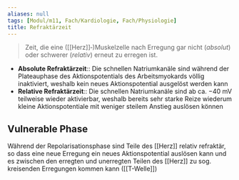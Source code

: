 ```yaml
---
aliases: null
tags: [Modul/m11, Fach/Kardiologie, Fach/Physiologie]
title: Refraktärzeit
---
```

> Zeit, die eine ([[Herz]]‑)Muskelzelle nach Erregung gar nicht (*absolut*) oder schwerer (*relativ*) erneut zu erregen ist.
- **Absolute Refraktärzeit**:: Die schnellen Natriumkanäle sind während der Plateauphase des Aktionspotentials des Arbeitsmyokards völlig inaktiviert, weshalb kein neues Aktionspotential ausgelöst werden kann
- **Relative Refraktärzeit**:: Die schnellen Natriumkanäle sind ab ca. −40 mV teilweise wieder aktivierbar, weshalb bereits sehr starke Reize wiederum kleine Aktionspotentiale mit weniger steilem Anstieg auslösen können 
## Vulnerable Phase 
Während der Repolarisationsphase sind Teile des [[Herz]] relativ refraktär, so dass eine neue Erregung ein neues Aktionspotential auslösen kann und es zwischen den erregten und unerregten Teilen des [[Herz]] zu sog. kreisenden Erregungen kommen kann ([[T-Welle]])